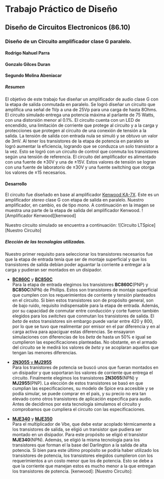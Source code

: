 # Trabajo Práctico de Diseño
## Diseño de Circuitos Electronicos (86.10)
### Diseño de un Circuito amplificador clase G paralelo.
####  Rodrigo Nahuel Parra
####  Gonzalo Gilces Duran
####  Segundo Molina Abeniacar


##### Resumen
El objetivo de este trabajo fue diseñar un amplificador de audio clase G con la etapa de salida conmutada en paralelo. Se logró diseñar un circuito que amplifica una señal de 1Vp a una de 25Vp para una carga de hasta 8Ohms. El circuito simulado entrega una potencia máxima al parlante de 75 Watts, con una distorsión menor al 0.1%. El circuito cuenta con un LED de encendido, una limitación de corriente que protege al circuito y a la carga y protecciones que protegen al circuito de una conexión de tensión a la salida. La tensión de salida con entrada nula se simuló y se obtuvo un valor de 3mV. Al tener los transistores de la etapa de potencia en paralelo se logró aumentar la eficiencia, logrando que se conduzca un solo transistor a la vez. Esto se logró con un circuito de control que conmuta los transistores según una tensión de referencia. El circuito del amplificador es alimentado con una fuente de ±30V y una de ±15V. Estos valores de tensión se logran con una fuente de laboratorio de ±30V y una fuente switching que otorga los valores de ±15 necesarios. 

#### Desarrollo
El circuito fue diseñado en base al amplificador [Kenwood KA-7X](http://materias.fi.uba.ar/6610/Manuales%20de%20servicio%20tecnico/Clase%20G%20y%20H/Kenwood/KA-7X/hfe_kenwood_ka_7x_service.pdf). Este es un amplificador _stereo_ clase G con etapa de salida en paralelo. Nuestro amplificador, en cambio, es de tipo _mono_. A continuación en la imagen se muestra una parte de la etapa de salida del amplificador Kenwood.
![Amplificador Kenwood][kenwood]


Nuestro circuito simulado se encuentra a continuación:
![Circuito LTSpice][Nuestro Circuito]

##### Elección de las tecnologías utilizadas.
Nuestro primer requisito para seleccionar los transistores necesarios fue que la etapa de entrada tenía que ser de montaje superficial y que los transistores de salida debían poder aguantar la corriente a entregar a la carga y pudieran ser montados en un disipador.  
* [**BC860C**](https://assets.nexperia.com/documents/data-sheet/BC849_BC850.pdf) y [**BC850C**](https://assets.nexperia.com/documents/data-sheet/BC859_BC860.pdf)  
  Para la etapa de entrada elegimos los transistores **BC860C**(PNP) y **BC850C**(NPN) de Phillips. Estos son transistores de montaje superficial que cumplen con los requerimientos de corriente y tensión planteados en el circuito. Si bien estos transistores son de propósito general, son de bajo ruido, requisito indispensable para la etapa de entrada. Además, por su capacidad de conmutar entre conducción y corte fueron también elegidos para los _switches_ que conmutan los transistores de salida. El _beta_ de estos transistores sin embargo puede variar entre 420 y 800, por lo que se tuvo que realimentar por emisor en el par diferencia y en al carga activa para apaciguar estas diferencias. Se ensayaron simulaciones con diferencias de los _beta_ de hasta un 50% e igual se cumplieron las especificaciones planteadas. No obstante, en el armado del circuito se le medirá los valores de _beta_ y se acoplaran aquellos que tengan las menores diferencias. 

* [**2N3055** y **MJ2955**](https://www.onsemi.com/pub/Collateral/2N3055-D.PDF)  
  Para los tranistores de potencia se buscó unos que fueran montados en un disipador y que soportaran los valores de corriente que entrega el circuito. Finalmente elegimos los transistores **2N3055**(NPN) y **MJ2955**(PNP). La elección de estos transistores se basó en que cumplian las especificaciones, su modelo de Spice era accesible y se podía simular, se puede comprar en el país, y su precio no era tan elevado como otros transistores de aplicación especifica para audio. Antes de decidirnos por esta tecnología simulamos el circuito y comprobamos que cumpliera el circuito con las especificaciones. 


* [**MJE340**](https://www.onsemi.com/pub/Collateral/MJE340-D.PDF) y  [**MJE350**](https://www.onsemi.com/pub/Collateral/MJE350-D.PDF)  
  Para el multiplicador de Vbe, que debe estar acoplado térmicamente a los transistores de salida, se eligió un transistor que pudiera ser montado en un disipador. Para este propósito se eligió el transistor **MJE340**(NPN). Además, se eligió la misma tecnología para los transistores que forman el la base del Darlington a la salida de alta potencia. Si bien para este último propósito se podría haber utilizado los transistores de potencia, los transistores elegidos cumplieron con los requerimientos a un costo menor que los de potencia. Esto se debe a que la corriente que manejan estos es mucho menor a la que entregan los transistores de potencia. 
[kenwood]: 
[Nuestro Circuito]:
